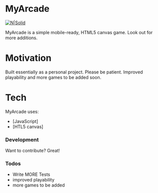# MyArcade

[![N|Solid](https://myarcade.herokuapp.com/images/icon256.png)](https://myarcade.herokuapp.com)

MyArcade is a simple mobile-ready, HTML5 canvas game. Look out for more additions.

# Motivation

Built essentially as a personal project. Please be patient. Improved playability and more games to be added soon.

# Tech

MyArcade uses:

* [JavaScript]
* [HTL5 canvas]

### Development

Want to contribute? Great!

### Todos

 - Write MORE Tests
 - improved playability
 - more games to be added
